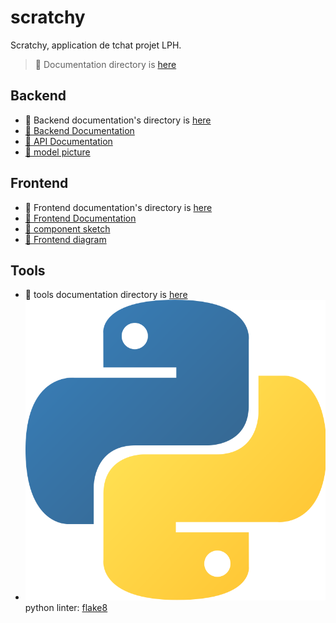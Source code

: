 # scratchy

Scratchy, application de tchat projet LPH.


> 📂 Documentation directory is [here](doc)


## Backend

 - 📂 Backend documentation's directory is [here](doc/backend) 
 - [📝 Backend Documentation](server/README.md)
 - [📝 API Documentation](doc/backend/API-documentation.md)
 - [📸 model picture](doc/backend/model.png)


## Frontend

 - 📂 Frontend documentation's directory  is [here](doc/frontend)  
 - [📝 Frontend Documentation](doc/frontend/frontend.md)
  - [📸 component sketch](doc/frontend/front.png)
  - [📸 Frontend diagram](doc/front-uml-class-diagram.png)


## Tools

 - :wrench: tools documentation directory is [here](doc/tools)
 - ![python emoji](logos/python.png "python") python linter: [flake8](doc/tools/flake8.md)